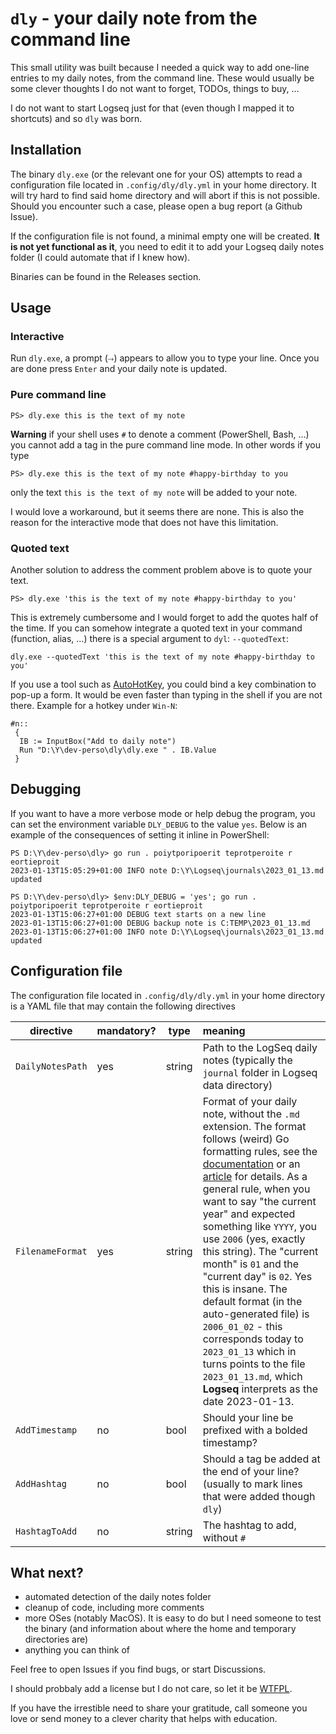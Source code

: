 <!-- markdownlint-disable MD040 MD009 -->

# `dly` - your daily note from the command line

This small utility was built because I needed a quick way to add one-line entries to my daily notes, from the command line. These would usually be some clever thoughts I do not want to forget, TODOs, things to buy, ...

I do not want to start Logseq just for that (even though I mapped it to shortcuts) and so `dly` was born.

## Installation

The binary `dly.exe` (or the relevant one for your OS) attempts to read a configuration file located in `.config/dly/dly.yml` in your home directory. It will try hard to find said home directory and will abort if this is not possible. Should you encounter such a case, please open a bug report (a Github Issue).

If the configuration file is not found, a minimal empty one will be created. **It is not yet functional as it**, you need to edit it to add your Logseq daily notes folder (I could automate that if I knew how).

Binaries can be found in the Releases section.

## Usage

### Interactive

Run `dly.exe`, a prompt (`⤑`) appears to allow you to type your line. Once you are done press `Enter` and your daily note is updated.

### Pure command line

```
PS> dly.exe this is the text of my note
```

**Warning** if your shell uses `#` to denote a comment (PowerShell, Bash, ...) you cannot add a tag in the pure command line mode. In other words if you type

```
PS> dly.exe this is the text of my note #happy-birthday to you
```

only the text `this is the text of my note` will be added to your note.

I would love a workaround, but it seems there are none. This is also the reason for the interactive mode that does not have this limitation.

### Quoted text

Another solution to address the comment problem above is to quote your text.

```
PS> dly.exe 'this is the text of my note #happy-birthday to you'
```

This is extremely cumbersome and I would forget to add the quotes half of the time. If you can somehow integrate a quoted text in your command (function, alias, ...) there is a special argument to `dyl`: `--quotedText`:

```
dly.exe --quotedText 'this is the text of my note #happy-birthday to you'
```

If you use a tool such as [AutoHotKey](https://www.autohotkey.com/), you could bind a key combination to pop-up a form. It would be even faster than typing in the shell if you are not there.
Example for a hotkey under `Win-N`:

```
#n::
 {
  IB := InputBox("Add to daily note")
  Run "D:\Y\dev-perso\dly\dly.exe " . IB.Value
 }
```

## Debugging

If you want to have a more verbose mode or help debug the program, you can set the environment variable `DLY_DEBUG` to the value `yes`. Below is an example of the consequences of setting it inline in PowerShell:

```
PS D:\Y\dev-perso\dly> go run . poiytporipoerit teprotperoite r eortieproit
2023-01-13T15:05:29+01:00 INFO note D:\Y\Logseq\journals\2023_01_13.md updated

PS D:\Y\dev-perso\dly> $env:DLY_DEBUG = 'yes'; go run . poiytporipoerit teprotperoite r eortieproit
2023-01-13T15:06:27+01:00 DEBUG text starts on a new line
2023-01-13T15:06:27+01:00 DEBUG backup note is C:TEMP\2023_01_13.md
2023-01-13T15:06:27+01:00 INFO note D:\Y\Logseq\journals\2023_01_13.md updated
```

## Configuration file

The configuration file located in `.config/dly/dly.yml` in your home directory is a YAML file that may contain the following directives

| directive | mandatory? | type | meaning |
| --- | --- | --- | :--- |
| `DailyNotesPath` | yes | string | Path to the LogSeq daily notes (typically the `journal` folder in Logseq data directory)
| `FilenameFormat` | yes | string | Format of your daily note, without the `.md` extension. The format follows (weird) Go formatting rules, see the [documentation](https://pkg.go.dev/time) or an [article](https://www.geeksforgeeks.org/time-formatting-in-golang/) for details. As a general rule, when you want to say "the current year" and expected something like `YYYY`, you use `2006` (yes, exactly this string). The "current month" is `01` and the "current day" is `02`. Yes this is insane. The default format (in the auto-generated file) is `2006_01_02` - this corresponds today to `2023_01_13` which in turns points to the file `2023_01_13.md`, which **Logseq** interprets as the date 2023-01-13.|
| `AddTimestamp` | no | bool | Should your line be prefixed with a bolded timestamp? |
| `AddHashtag` | no | bool | Should a tag be added at the end of your line? (usually to mark lines that were added though `dly`) |
| `HashtagToAdd` | no | string | The hashtag to add, without `#` |

## What next?

- automated detection of the daily notes folder
- cleanup of code, including more comments
- more OSes (notably MacOS). It is easy to do but I need someone to test the binary (and information about where the home and temporary directories are)
- anything you can think of

Feel free to open Issues if you find bugs, or start Discussions.

I should probbaly add a license but I do not care, so let it be [WTFPL](https://en.wikipedia.org/wiki/WTFPL).

If you have the irrestible need to share your gratitude, call someone you love or send money to a clever charity that helps with education.
